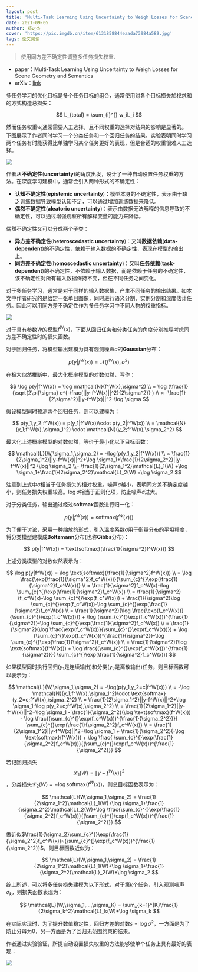 ```yaml
---
layout: post
title: 'Multi-Task Learning Using Uncertainty to Weigh Losses for Scene Geometry and Semantics'
date: 2021-09-05
author: 郑之杰
cover: 'https://pic.imgdb.cn/item/6131858844eaada73984a589.jpg'
tags: 论文阅读
---
```


> 使用同方差不确定性调整多任务损失权重.

- paper：Multi-Task Learning Using Uncertainty to Weigh Losses for Scene Geometry and Semantics
- arXiv：[link](https://arxiv.org/abs/1705.07115v3)

多任务学习的优化目标是多个任务目标的组合，通常使用对各个目标损失加权求和的方式构造总损失：

$$ L_{total} = \sum_{i}^{} w_iL_i $$

然而任务权重$w_i$通常需要人工选择，且不同权重的选择对结果的影响是显著的。下图展示了作者同时学习一个分类任务和一个回归任务的结果。实验表明同时学习两个任务有时能获得比单独学习某个任务更好的表现，但是合适的权重很难人工选择。

![](https://pic.imgdb.cn/item/61318aae44eaada7398e6ccc.jpg)

作者从**不确定性**(**uncertainty**)的角度出发，设计了一种自动设置任务权重的方法。在深度学习建模中，通常会引入两种形式的不确定性：
- **认知不确定性**(**epistemic uncertainty**)：模型本身的不确定性，表示由于缺乏训练数据导致模型认知不足，可以通过增加训练数据来降低。
- **偶然不确定性**(**aleatoric uncertainty**)：表示由数据无法解释的信息导致的不确定性，可以通过增强观察所有解释变量的能力来降低。

偶然不确定性又可以分成两个子类：
- **异方差不确定性**(**heteroscedastic uncertainty**)：又叫**数据依赖**(**data-dependent**)的不确定性，依赖于输入数据的不确定性，表现在模型的输出上。
- **同方差不确定性**(**homoscedastic uncertainty**)：又叫**任务依赖**(**task-dependent**)的不确定性，不依赖于输入数据，而是依赖于任务的不确定性，该不确定性对所有输入数据保持不变，但在不同任务之间变化。

对于多任务学习，通常是对于同样的输入数据集，产生不同任务的输出结果。如本文中作者研究的是给定一张单目图像，同时进行语义分割、实例分割和深度估计任务。因此可以用同方差不确定性作为多任务学习中不同人物的权重指标。

![](https://pic.imgdb.cn/item/6131e4c244eaada7397b379e.jpg)

对于具有参数$W$的模型$f^W(x)$，下面从回归任务和分类任务的角度分别推导考虑同方差不确定性时的损失函数。

对于回归任务，将模型输出建模为具有观测噪声$\sigma$的**Gaussian**分布：

$$ p(y|f^W(x)) = \mathcal{N}(f^W(x),\sigma^2) $$

在极大似然推断中，最大化概率模型的对数似然，写作：

$$ \log p(y|f^W(x)) = \log \mathcal{N}(f^W(x),\sigma^2) \\ = \log (\frac{1}{\sqrt{2\pi}\sigma} e^{-\frac{||y-f^W(x)||^2}{2\sigma^2}} ) \\ ∝ -\frac{1}{2\sigma^2}||y-f^W(x)||^2-\log \sigma $$

假设模型同时预测两个回归任务，则可以建模为：

$$ p(y_1,y_2|f^W(x)) = p(y_1|f^W(x))\cdot p(y_2|f^W(x)) \\ =  \mathcal{N}(y_1;f^W(x),\sigma_1^2) \cdot \mathcal{N}(y_2;f^W(x),\sigma_2^2) $$

最大化上述概率模型的对数似然，等价于最小化以下目标函数：

$$ \mathcal{L}(W,\sigma_1,\sigma_2) = -\log(p(y_1,y_2|f^W(x))) \\ ∝ \frac{1}{2\sigma_1^2}||y-f^W(x)||^2+\log \sigma_1+\frac{1}{2\sigma_2^2}||y-f^W(x)||^2+\log \sigma_2 \\= \frac{1}{2\sigma_1^2}\mathcal{L}_1(W) +\log \sigma_1+\frac{1}{2\sigma_2^2}\mathcal{L}_2(W) +\log \sigma_2 $$

注意到上式中$\sigma$相当于任务损失的相对权重。噪声$\sigma$越小，表明同方差不确定度越小，则任务损失权重较高。$\log \sigma$相当于正则化项，防止噪声$\sigma$过大。

对于分类任务，输出通过经过**softmax**函数进行归一化：

$$ p(y|f^W(x)) = \text{softmax}(f^W(x))) $$

为了便于讨论，采用一种缩放的形式，引入温度系数$\sigma$用于衡量分布的平坦程度，将分类模型建模成**Boltzmann**分布(也称**Gibbs**分布)：

$$ p(y|f^W(x)) = \text{softmax}(\frac{1}{\sigma^2}f^W(x))) $$

上述分类模型的对数似然表示为：

$$ \log p(y|f^W(x)) = \log \text{softmax}(\frac{1}{\sigma^2}f^W(x))) \\ = \log \frac{\exp(\frac{1}{\sigma^2}f_c^W(x))}{\sum_{c}^{}\exp(\frac{1}{\sigma^2}f_c^W(x))} \\ = \frac{1}{\sigma^2}f_c^W(x)-\log \sum_{c}^{}\exp(\frac{1}{\sigma^2}f_c^W(x)) \\ = \frac{1}{\sigma^2}(f_c^W(x)-\log \sum_{c}^{}\exp(f_c^W(x))) + \frac{1}{\sigma^2}\log \sum_{c}^{}\exp(f_c^W(x))-\log \sum_{c}^{}\exp(\frac{1}{\sigma^2}f_c^W(x)) \\ = \frac{1}{\sigma^2}(\log \frac{\exp(f_c^W(x))}{\sum_{c}^{}\exp(f_c^W(x))}) + \log (\sum_{c}^{}\exp(f_c^W(x)))^{\frac{1}{\sigma^2}}-\log \sum_{c}^{}\exp(\frac{1}{\sigma^2}f_c^W(x))  \\ = \frac{1}{\sigma^2}(\log \frac{\exp(f_c^W(x))}{\sum_{c}^{}\exp(f_c^W(x))}) + \log (\sum_{c}^{}\exp(f_c^W(x)))^{\frac{1}{\sigma^2}}-\log \sum_{c}^{}\exp(\frac{1}{\sigma^2}f_c^W(x)) \\ = \frac{1}{\sigma^2}(\log \text{softmax}(f^W(x))) + \log \frac{(\sum_{c}^{}\exp(f_c^W(x)))^{\frac{1}{\sigma^2}}}{ \sum_{c}^{}\exp(\frac{1}{\sigma^2}f_c^W(x))}  $$


如果模型同时执行回归($y_1$是连续输出)和分类($y_2$是离散输出)任务，则目标函数可以表示为：

$$ \mathcal{L}(W,\sigma_1,\sigma_2) = -\log(p(y_1,y_2=c|f^W(x))) \\ = -\log \mathcal{N}(y_1;f^W(x),\sigma_1^2)\cdot \text{softmax}(y_2=c;f^W(x),\sigma_2^2) \\ =  \frac{1}{2\sigma_1^2}||y-f^W(x)||^2+\log \sigma_1-\log p(y_2=c;f^W(x),\sigma_2^2) \\ = \frac{1}{2\sigma_1^2}||y-f^W(x)||^2+\log \sigma_1 - \frac{1}{\sigma_2^2}(\log \text{softmax}(f^W(x))) - \log \frac{(\sum_{c}^{}\exp(f_c^W(x)))^{\frac{1}{\sigma_2^2}}}{ \sum_{c}^{}\exp(\frac{1}{\sigma_2^2}f_c^W(x))} \\ = \frac{1}{2\sigma_1^2}||y-f^W(x)||^2+\log \sigma_1 + \frac{1}{\sigma_2^2}(-\log \text{softmax}(f^W(x))) + \log \frac{ \sum_{c}^{}\exp(\frac{1}{\sigma_2^2}f_c^W(x))}{(\sum_{c}^{}\exp(f_c^W(x)))^{\frac{1}{\sigma_2^2}}} $$

若记回归损失$$\mathcal{L}_1(W)=\|y-f^W(x)\|^2$$，分类损失$\mathcal{L}_2(W)=-\log \text{softmax}(f^W(x))$，则总目标函数表示为：

$$ \mathcal{L}(W,\sigma_1,\sigma_2) = \frac{1}{2\sigma_1^2}\mathcal{L}_1(W)+\log \sigma_1+\frac{1}{\sigma_2^2}\mathcal{L}_2(W)+\log \frac{\sum_{c}^{}\exp(\frac{1}{\sigma_2^2}f_c^W(x))}{(\sum_{c}^{}\exp(f_c^W(x)))^{\frac{1}{\sigma_2^2}}} $$

做近似$\frac{1}{\sigma_2}\sum_{c}^{}\exp(\frac{1}{\sigma_2^2}f_c^W(x))≈(\sum_{c}^{}\exp(f_c^W(x)))^{\frac{1}{\sigma_2^2}}$，则目标函数近似为：

$$ \mathcal{L}(W,\sigma_1,\sigma_2) = \frac{1}{2\sigma_1^2}\mathcal{L}_1(W)+\log \sigma_1+\frac{1}{\sigma_2^2}\mathcal{L}_2(W)+\log \sigma_2 $$

综上所述，可以将多任务损失建模为以下形式，对于第$k$个任务，引入观测噪声$\sigma_k$，则损失函数表现为：

$$ \mathcal{L}(W,\sigma_1,...,\sigma_K) = \sum_{k=1}^{K}\frac{1}{2\sigma_k^2}\mathcal{L}_k(W)+\log \sigma_k $$

在实际实现时，为了提升数值稳定性，回归方差的对数$s=\log \sigma^2$，一方面是为了防止分母为$0$，另一方面是为了回归无范围约束的结果。

作者通过实验验证，所提自动设置损失权重的方法能够使单个任务上具有最好的表现：

![](https://pic.imgdb.cn/item/61320e4644eaada739c071ef.jpg)